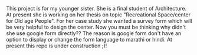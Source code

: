 This project is for my younger sister. She is a final student of Architecture. At present she is working on her thesis on topic "Recreational Space/center for Old age People". For her case study she wanted a survey form which will be very helpful to design the center. Now you must be thinking why didn't she use google form directly?? The reason is google form don't have an option to display or change the form language to marathi or hindi.
At present this repo is under construction ;)!
